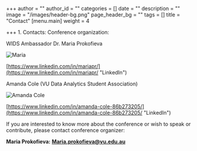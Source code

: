 +++
author = ""
author_id = ""
categories = []
date = ""
description = ""
image = "/images/header-bg.png"
page_header_bg = ""
tags = []
title = "Contact"
[menu.main]
weight = 4

+++
1\. Contacts: Conference organization:

WIDS Ambassador Dr. Maria Prokofieva

![](/images/rsz_me2me.png "Maria")

[https://www.linkedin.com/in/mariapr/](https://www.linkedin.com/in/mariapr/ "LinkedIn")

Amanda Cole (VU Data Analytics Student Association)

![](/images/amanda-cole.jpeg "Amanda Cole")

[https://www.linkedin.com/in/amanda-cole-86b273205/](https://www.linkedin.com/in/amanda-cole-86b273205/ "LinkedIn")

If you are interested to know more about the conference or wish to speak or contribute, please contact conference organizer:

**Maria Prokofieva:** **Maria.prokofieva@vu.edu.au**